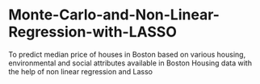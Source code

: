 # Monte-Carlo-and-Non-Linear-Regression-with-LASSO
To predict median price of houses in Boston based on various housing, environmental and social attributes available in Boston Housing data with the help of non linear regression and Lasso
